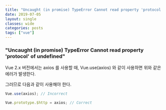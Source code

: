 ```yaml
---
title: "Uncaught (in promise) TypeError Cannot read property 'protocol' of undefined 에러 처리"
date: 2019-07-05
layout: single
classes: wide
categories: posts
tags: ["vue"]
---
```


### "Uncaught (in promise) TypeError Cannot read property 'protocol' of undefined"

Vue 2.x 버전에서는 axios 를 사용할 때, Vue.use(axios) 와 같이 사용하면 위와 같은 에러가 발생한다.

그러므로 다음과 같이 사용해야 한다.

```js
Vue.use(axios); // Incorrect

Vue.prototype.$http = axios; // Correct
```